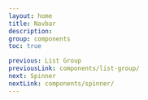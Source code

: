 ```yaml
---
layout: home
title: Navbar
description:
group: components
toc: true

previous: List Group
previousLink: components/list-group/
next: Spinner
nextLink: components/spinner/
---
```

